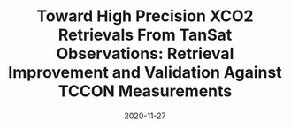 ---
title: "<b>Toward High Precision XCO2 Retrievals From TanSat Observations: Retrieval Improvement and Validation Against TCCON Measurements</b>"
collection: publications
permalink: /publication/2020-11-27-Yang
date: 2020-11-27
venue: 'Journal of Geophysical Research: Atmospheres'
paperurl: 'https://doi.org/doi:10.1029/2020JD032794'
citation: '<b>49</b> - Yang D., Boesch H., Liu Y., Somkuti P., Cai Z. et al., <b>Toward High Precision XCO2 Retrievals From TanSat Observations: Retrieval Improvement and Validation Against TCCON Measurements</b>, Journal of Geophysical Research: Atmospheres, 125, e2020JD032794, (2020-11-27). <a href="https://doi.org/doi:10.1029/2020JD032794">doi:10.1029/2020JD032794</a> (cited 1 times)

'
---